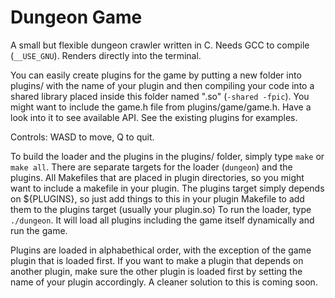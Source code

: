 # Dungeon Game
A small but flexible dungeon crawler written in C. Needs GCC to compile (`__USE_GNU`). Renders directly into the terminal.

You can easily create plugins for the game by putting a new folder into plugins/ with the name of your plugin and then compiling your code into a shared library placed inside this folder named "<plugin name>.so" (`-shared -fpic`).
You might want to include the game.h file from plugins/game/game.h. Have a look into it to see available API. See the existing plugins for examples.

Controls: WASD to move, Q to quit.

To build the loader and the plugins in the plugins/ folder, simply type `make` or `make all`. There are separate targets for the loader (`dungeon`) and the plugins. All Makefiles that are placed in plugin directories, so you might want to include a makefile in your plugin. The plugins target simply depends on ${PLUGINS}, so just add things to this in your plugin Makefile to add them to the plugins target (usually your plugin.so) 
To run the loader, type `./dungeon`. It will load all plugins including the game itself dynamically and run the game.

Plugins are loaded in alphabethical order, with the exception of the game plugin that is loaded first. If you want to make a plugin that depends on another plugin, make sure the other plugin is loaded first by setting the name of your plugin accordingly. A cleaner solution to this is coming soon.

